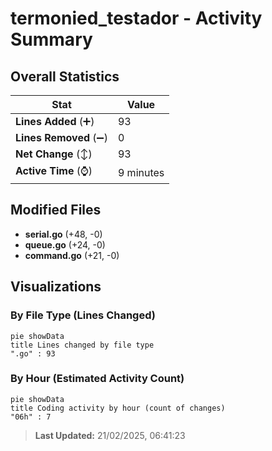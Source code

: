 # termonied_testador - Activity Summary 

## Overall Statistics

| Stat                   | Value                                                             |
| ---------------------- | ----------------------------------------------------------------- |
| **Lines Added** (➕)   | 93                                          |
| **Lines Removed** (➖) | 0                                        |
| **Net Change** (↕)    | 93                |
| **Active Time** (⌚)   | 9 minutes |


## Modified Files
- **serial.go** (+48, -0)
- **queue.go** (+24, -0)
- **command.go** (+21, -0)

## Visualizations

### By File Type (Lines Changed)

```mermaid
pie showData
title Lines changed by file type
".go" : 93
```

### By Hour (Estimated Activity Count)

```mermaid
pie showData
title Coding activity by hour (count of changes)
"06h" : 7
```


> **Last Updated:** 21/02/2025, 06:41:23